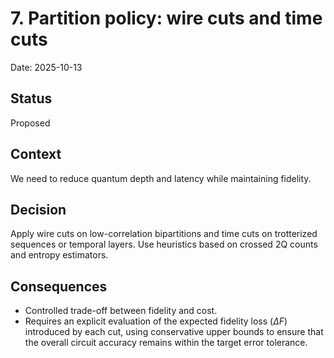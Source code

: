 # 7. Partition policy: wire cuts and time cuts

Date: 2025-10-13

## Status

Proposed

## Context

We need to reduce quantum depth and latency while maintaining fidelity.

## Decision

Apply wire cuts on low-correlation bipartitions and time cuts on trotterized sequences or temporal layers. Use heuristics based on crossed 2Q counts and entropy estimators.

## Consequences

- Controlled trade-off between fidelity and cost.
- Requires an explicit evaluation of the expected fidelity loss ($\Delta F$) introduced by each cut, using conservative upper bounds to ensure that the overall circuit accuracy remains within the target error tolerance.
